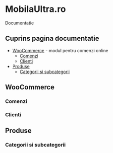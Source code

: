 # MobilaUltra.ro
Documentatie

## Cuprins pagina documentatie
- [WooCommerce](#woocommerce) - modul pentru comenzi online
  - [Comenzi](#comenzi)
  - [Clienti](#clienti)
- [Produse](#produse)
  - [Categorii si subcategorii](#categorii)

## WooCommerce

### Comenzi

### Clienti

## Produse

### Categorii si subcategorii